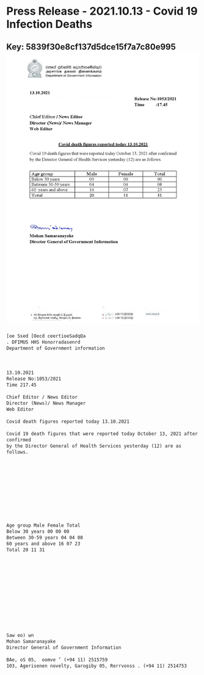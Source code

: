 # Press Release - 2021.10.13 - Covid 19 Infection Deaths 
Key: 5839f30e8cf137d5dce15f7a7c80e995 
![img](img/5839f30e8cf137d5dce15f7a7c80e995.jpg)
---
```
[oe Ssed [Oecd ceertioeSadqQa
. DFIMUS HHS Honorradasenrd
Department of Government information

 

13.10.2021
Release No:1053/2021
Time 217.45

Chief Editor / News Editor
Director (News)/ News Manager
Web Editor

Covid death figures reported today 13.10.2021

Covid 19 death figures that were reported today October 13, 2021 after confirmed
by the Director General of Health Services yesterday (12) are as follows.

 

 

 

 

 

Age group Male Female Total
Below 30 years 00 00 00
Between 30-59 years 04 04 08
60 years and above 16 07 23
Total 20 11 31

 

 

 

 

 

 

Saw eo) wn
Mohan Samaranayake
Director General of Government Information

BAe, oS 05,  oomve ’ (+94 11) 2515759
103, Agerisenen novelty, Garogiby 05, Rerrvonss . (+94 11) 2514753

 

```
